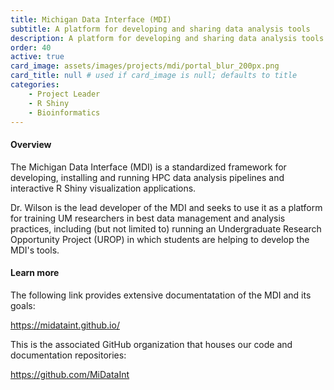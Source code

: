 ```yaml
---
title: Michigan Data Interface (MDI)
subtitle: A platform for developing and sharing data analysis tools
description: A platform for developing and sharing data analysis tools
order: 40
active: true
card_image: assets/images/projects/mdi/portal_blur_200px.png
card_title: null # used if card_image is null; defaults to title
categories: 
    - Project Leader
    - R Shiny
    - Bioinformatics
---
```


#### Overview

The Michigan Data Interface (MDI) is a standardized framework for developing, installing and running HPC data analysis pipelines and interactive R Shiny visualization applications. 

Dr. Wilson is the lead developer of the MDI and seeks to use it as a platform for training UM researchers in best data management and analysis practices, including (but not limited to) running an Undergraduate Research Opportunity Project (UROP) in which students are helping to develop the MDI's tools.

#### Learn more

The following link provides extensive documentatation of the MDI and its goals:

<https://midataint.github.io/>

This is the associated GitHub organization that houses our code and documentation repositories:

<https://github.com/MiDataInt>
